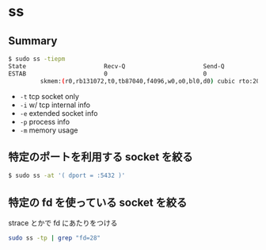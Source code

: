 # ss

## Summary

```bash
$ sudo ss -tiepm
State                      Recv-Q                      Send-Q                                             Local Address:Port                                             Peer Address:Port                       Process
ESTAB                      0                           0                                                      10.0.2.15:ssh                                                  10.0.2.2:64587                       timer:(keepalive,116min,0) ino:49796 sk:1 <->
         skmem:(r0,rb131072,t0,tb87040,f4096,w0,o0,bl0,d0) cubic rto:204 rtt:0.19/0.092 ato:40 mss:1460 pmtu:1500 rcvmss:1392 advmss:1460 cwnd:10 bytes_sent:18033 bytes_acked:18033 bytes_received:6973 segs_out:341 segs_in:454 data_segs_out:327 data_segs_in:125 send 614.7Mbps lastsnd:16 lastrcv:16 lastack:16 pacing_rate 1226.2Mbps delivery_rate 147.8Mbps delivered:328 app_limited busy:68ms rcv_space:14600 rcv_ssthresh:64076 minrtt:0.056
```

* `-t` tcp socket only
* `-i` w/ tcp internal info
* `-e` extended socket info
* `-p` process info
* `-m` memory usage

## 特定のポートを利用する socket を絞る

```bash
$ sudo ss -at '( dport = :5432 )'
```

## 特定の fd を使っている socket を絞る
strace とかで fd にあたりをつける
```bash
sudo ss -tp | grep "fd=28"
```
